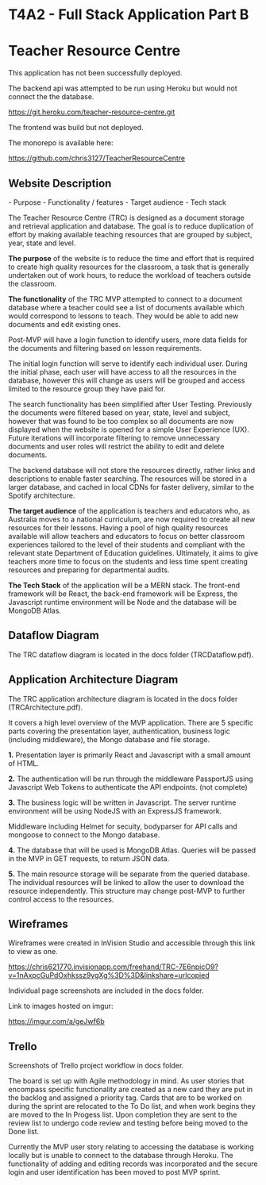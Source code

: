 # T4A2 - Full Stack Application Part B

# Teacher Resource Centre



This application has not been successfully deployed. 

The backend api was attempted to be run using Heroku but would not connect the the database.

https://git.heroku.com/teacher-resource-centre.git

The frontend was build but not deployed.

The monorepo is available here:

https://github.com/chris3127/TeacherResourceCentre

## Website Description

\- Purpose
\- Functionality / features
\- Target audience
\- Tech stack

The Teacher Resource Centre (TRC) is designed as a document storage and retrieval application and database.
The goal is to reduce duplication of effort by making available teaching resources that are grouped by subject, year, state and level.

**The purpose** of the website is to reduce the time and effort that is required to create high quality resources for the classroom, a task that is generally undertaken out of work hours, to reduce the workload of teachers outside the classroom.

**The functionality** of the TRC MVP attempted to connect to a document database where a teacher could see a list of documents available which would correspond to lessons to teach. They would be able to add new documents and edit existing ones.

Post-MVP will have a login function to identify users, more data fields for the documents and filtering based on lesson requirements.

The initial login function will serve to identify each individual user. During the initial phase, each user will have access to all the resources in the database, however this will change as users will be grouped and access limited to the resource group they have paid for.

The search functionality has been simplified after User Testing. Previously the documents were filtered based on year, state, level and subject, however that was found to be too complex so all documents are now displayed when the website is opened for a simple User Experience (UX).  Future iterations will incorporate filtering to remove unnecessary documents and user roles will restrict the ability to edit and delete documents.

The backend database will not store the resources directly, rather links and descriptions to enable faster searching. The resources will be stored in a larger database, and cached in local CDNs for faster delivery, similar to the Spotify architecture.

**The target audience** of the application is teachers and educators who, as Australia moves to a national curriculum, are now required to create all new resources for their lessons. Having a pool of high quality resources available will allow teachers and educators to focus on better classroom experiences tailored to the level of their students and compliant with the relevant state Department of Education guidelines. Ultimately, it aims to give teachers more time to focus on the students and less time spent creating resources and preparing for departmental audits.

**The Tech Stack** of the application will be a MERN stack. The front-end framework will be React, the back-end framework will be Express, the Javascript runtime environment will be Node and the database will be MongoDB Atlas.



## Dataflow Diagram

The TRC dataflow diagram is located in the docs folder (TRCDataflow.pdf).



## Application Architecture Diagram

The TRC application architecture diagram is located in the docs folder (TRCArchitecture.pdf).

It covers a high level overview of the MVP application. There are 5 specific parts covering the presentation layer, authentication, business logic (including middleware), the Mongo database and file storage.

**1.** Presentation layer is primarily React and Javascript with a small amount of HTML.

**2.** The authentication will be run through the middleware PassportJS using Javascript Web Tokens to authenticate the API endpoints. (not complete)

**3.** The business logic will be written in Javascript. The server runtime environment will be using NodeJS with an ExpressJS framework. 

Middleware including Helmet for secuity, bodyparser for API calls and mongoose to connect to the Mongo database. 

**4.** The database that will be used is MongoDB Atlas. Queries will be passed in the MVP in GET requests, to return JSON data.

**5.** The main resource storage will be separate from the queried database. The individual resources will be linked to allow the user to download the resource independently. This structure may change post-MVP to further control access to the resources.



## Wireframes

Wireframes were created in InVision Studio and accessible through this link to view as one. 

https://chris621770.invisionapp.com/freehand/TRC-7E6npicO9?v=1nAxpcGuPdOxhkssz9ygXg%3D%3D&linkshare=urlcopied

Individual page screenshots are included in the docs folder.

Link to images hosted on imgur:

https://imgur.com/a/geJwf6b





## Trello

Screenshots of Trello project workflow in docs folder. 

The board is set up with Agile methodology in mind. As user stories that encompass specific functionality are created as a new card they are put in the backlog and assigned a priority tag. Cards that are to be worked on during the sprint are relocated to the To Do list, and when work begins they are moved to the In Progess list. Upon completion they are sent to the review list to undergo code review and testing before being moved to the Done list. 

Currently the MVP user story relating to accessing the database is working locally but is unable to connect to the database through Heroku. The functionality of adding and editing records was incorporated and the secure login and user identification has been moved to post MVP sprint.

